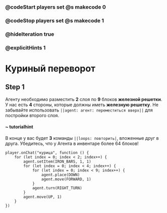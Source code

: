 ### @codeStart players set @s makecode 0
### @codeStop players set @s makecode 1

### @hideIteration true 
### @explicitHints 1


# Куриный переворот

## Step 1
Агенту необходимо разместить **2** слоя по **9** блоков **железной решетки**. У нас есть  **4** стороны, которые должны иметь **железную решетку**. Не забывайте использовать ``||agent: агент: переместиться вверх||`` для постройки второго слоя.

#### ~ tutorialhint
В конце у вас будет **3** команды ``||loops: повторить|``, вложенные друг в друга. Убедитесь, что у Агента в инвентаре более 64 блоков!

```ghost
player.onChat("курица", function () {
    for (let index = 0; index < 2; index++) {
        agent.setItem(IRON_BARS, 1, 1)
        for (let index = 0; index < 4; index++) {
            for (let index = 0; index < 9; index++) {
                agent.place(DOWN)
                agent.move(FORWARD, 1)
            }
            agent.turn(RIGHT_TURN)
        }
        agent.move(UP, 1)
    }
})

